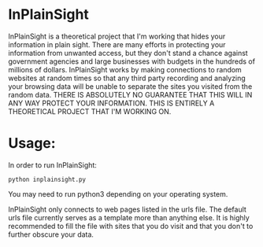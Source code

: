 InPlainSight
============

InPlainSight is a theoretical project that I'm working that hides your information in plain sight. There are many efforts in protecting your information from unwanted access, but they don't stand a chance against government agencies and large businesses with budgets in the hundreds of millions of dollars. InPlainSight works by making connections to random websites at random times so that any third party recording and analyzing your browsing data will be unable to separate the sites you visited from the random data. THERE IS ABSOLUTELY NO GUARANTEE THAT THIS WILL IN ANY WAY PROTECT YOUR INFORMATION. THIS IS ENTIRELY A THEORETICAL PROJECT THAT I'M WORKING ON.

Usage:
=====

In order to run InPlainSight:

	python inplainsight.py

You may need to run python3 depending on your operating system.

InPlainSight only connects to web pages listed in the urls file. The default urls file currently serves as a template more than anything else. It is highly recommended to fill the file with sites that you do visit and that you don't to further obscure your data.
